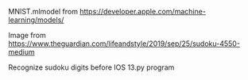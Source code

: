 MNIST.mlmodel 
from https://developer.apple.com/machine-learning/models/

Image
from https://www.theguardian.com/lifeandstyle/2019/sep/25/sudoku-4550-medium

Recognize sudoku digits before IOS 13.py
program
